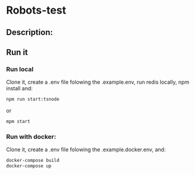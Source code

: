# Robots-test

## Description:

## Run it

### Run local

Clone it, create a .env file folowing the .example.env, run redis locally, npm install and:

```bash
npm run start:tsnode
```

or

```bash
mpm start
```

### Run with docker:

Clone it, create a .env file folowing the .example.docker.env, and:

```bash
docker-compose build
docker-compose up
```
